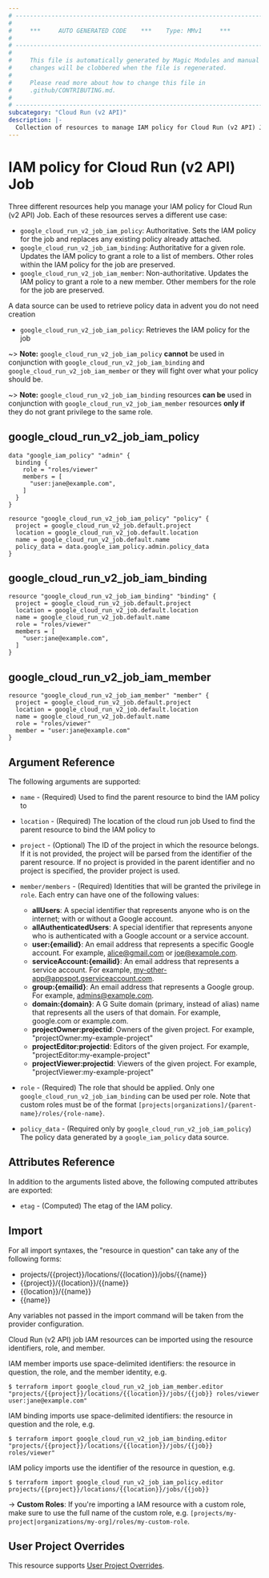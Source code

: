 ```yaml
---
# ----------------------------------------------------------------------------
#
#     ***     AUTO GENERATED CODE    ***    Type: MMv1     ***
#
# ----------------------------------------------------------------------------
#
#     This file is automatically generated by Magic Modules and manual
#     changes will be clobbered when the file is regenerated.
#
#     Please read more about how to change this file in
#     .github/CONTRIBUTING.md.
#
# ----------------------------------------------------------------------------
subcategory: "Cloud Run (v2 API)"
description: |-
  Collection of resources to manage IAM policy for Cloud Run (v2 API) Job
---
```


# IAM policy for Cloud Run (v2 API) Job
Three different resources help you manage your IAM policy for Cloud Run (v2 API) Job. Each of these resources serves a different use case:

* `google_cloud_run_v2_job_iam_policy`: Authoritative. Sets the IAM policy for the job and replaces any existing policy already attached.
* `google_cloud_run_v2_job_iam_binding`: Authoritative for a given role. Updates the IAM policy to grant a role to a list of members. Other roles within the IAM policy for the job are preserved.
* `google_cloud_run_v2_job_iam_member`: Non-authoritative. Updates the IAM policy to grant a role to a new member. Other members for the role for the job are preserved.

A data source can be used to retrieve policy data in advent you do not need creation

* `google_cloud_run_v2_job_iam_policy`: Retrieves the IAM policy for the job

~> **Note:** `google_cloud_run_v2_job_iam_policy` **cannot** be used in conjunction with `google_cloud_run_v2_job_iam_binding` and `google_cloud_run_v2_job_iam_member` or they will fight over what your policy should be.

~> **Note:** `google_cloud_run_v2_job_iam_binding` resources **can be** used in conjunction with `google_cloud_run_v2_job_iam_member` resources **only if** they do not grant privilege to the same role.



## google_cloud_run_v2_job_iam_policy

```hcl
data "google_iam_policy" "admin" {
  binding {
    role = "roles/viewer"
    members = [
      "user:jane@example.com",
    ]
  }
}

resource "google_cloud_run_v2_job_iam_policy" "policy" {
  project = google_cloud_run_v2_job.default.project
  location = google_cloud_run_v2_job.default.location
  name = google_cloud_run_v2_job.default.name
  policy_data = data.google_iam_policy.admin.policy_data
}
```

## google_cloud_run_v2_job_iam_binding

```hcl
resource "google_cloud_run_v2_job_iam_binding" "binding" {
  project = google_cloud_run_v2_job.default.project
  location = google_cloud_run_v2_job.default.location
  name = google_cloud_run_v2_job.default.name
  role = "roles/viewer"
  members = [
    "user:jane@example.com",
  ]
}
```

## google_cloud_run_v2_job_iam_member

```hcl
resource "google_cloud_run_v2_job_iam_member" "member" {
  project = google_cloud_run_v2_job.default.project
  location = google_cloud_run_v2_job.default.location
  name = google_cloud_run_v2_job.default.name
  role = "roles/viewer"
  member = "user:jane@example.com"
}
```


## Argument Reference

The following arguments are supported:

* `name` - (Required) Used to find the parent resource to bind the IAM policy to
* `location` - (Required) The location of the cloud run job Used to find the parent resource to bind the IAM policy to

* `project` - (Optional) The ID of the project in which the resource belongs.
    If it is not provided, the project will be parsed from the identifier of the parent resource. If no project is provided in the parent identifier and no project is specified, the provider project is used.

* `member/members` - (Required) Identities that will be granted the privilege in `role`.
  Each entry can have one of the following values:
  * **allUsers**: A special identifier that represents anyone who is on the internet; with or without a Google account.
  * **allAuthenticatedUsers**: A special identifier that represents anyone who is authenticated with a Google account or a service account.
  * **user:{emailid}**: An email address that represents a specific Google account. For example, alice@gmail.com or joe@example.com.
  * **serviceAccount:{emailid}**: An email address that represents a service account. For example, my-other-app@appspot.gserviceaccount.com.
  * **group:{emailid}**: An email address that represents a Google group. For example, admins@example.com.
  * **domain:{domain}**: A G Suite domain (primary, instead of alias) name that represents all the users of that domain. For example, google.com or example.com.
  * **projectOwner:projectid**: Owners of the given project. For example, "projectOwner:my-example-project"
  * **projectEditor:projectid**: Editors of the given project. For example, "projectEditor:my-example-project"
  * **projectViewer:projectid**: Viewers of the given project. For example, "projectViewer:my-example-project"

* `role` - (Required) The role that should be applied. Only one
    `google_cloud_run_v2_job_iam_binding` can be used per role. Note that custom roles must be of the format
    `[projects|organizations]/{parent-name}/roles/{role-name}`.

* `policy_data` - (Required only by `google_cloud_run_v2_job_iam_policy`) The policy data generated by
  a `google_iam_policy` data source.

## Attributes Reference

In addition to the arguments listed above, the following computed attributes are
exported:

* `etag` - (Computed) The etag of the IAM policy.

## Import

For all import syntaxes, the "resource in question" can take any of the following forms:

* projects/{{project}}/locations/{{location}}/jobs/{{name}}
* {{project}}/{{location}}/{{name}}
* {{location}}/{{name}}
* {{name}}

Any variables not passed in the import command will be taken from the provider configuration.

Cloud Run (v2 API) job IAM resources can be imported using the resource identifiers, role, and member.

IAM member imports use space-delimited identifiers: the resource in question, the role, and the member identity, e.g.
```
$ terraform import google_cloud_run_v2_job_iam_member.editor "projects/{{project}}/locations/{{location}}/jobs/{{job}} roles/viewer user:jane@example.com"
```

IAM binding imports use space-delimited identifiers: the resource in question and the role, e.g.
```
$ terraform import google_cloud_run_v2_job_iam_binding.editor "projects/{{project}}/locations/{{location}}/jobs/{{job}} roles/viewer"
```

IAM policy imports use the identifier of the resource in question, e.g.
```
$ terraform import google_cloud_run_v2_job_iam_policy.editor projects/{{project}}/locations/{{location}}/jobs/{{job}}
```

-> **Custom Roles**: If you're importing a IAM resource with a custom role, make sure to use the
 full name of the custom role, e.g. `[projects/my-project|organizations/my-org]/roles/my-custom-role`.

## User Project Overrides

This resource supports [User Project Overrides](https://registry.terraform.io/providers/hashicorp/google/latest/docs/guides/provider_reference#user_project_override).
